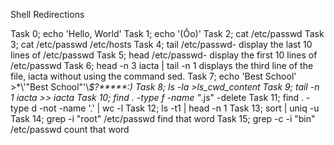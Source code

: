 Shell Redirections

Task 0; echo 'Hello, World'
Task 1; echo '(Ôo)'
Task 2; cat /etc/passwd
Task 3; cat /etc/passwd /etc/hosts
Task 4; tail /etc/passwd- display the last 10 lines of /etc/passwd
Task 5; head /etc/passwd- display the first 10 lines of /etc/passwd
Task 6; head -n 3 iacta | tail -n 1 displays the third line of the file, iacta without using the command sed.
Task 7; echo 'Best School' >\*\\'"Best School"\'\\*$\?\*\*\*\*\*:)
Task 8; ls -la >ls_cwd_content
Task 9; tail -n 1 iacta >> iacta
Task 10; find . -type f -name "*.js" -delete
Task 11; find . -type d -not -name '.' | wc -l
Task 12; ls -t1 | head -n 1
Task 13; sort | uniq -u
Task 14; grep -i "root" /etc/passwd find that word
Task 15; grep -c -i "bin" /etc/passwd count that word 
